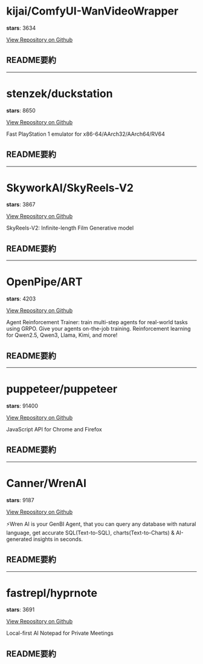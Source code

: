 
# kijai/ComfyUI-WanVideoWrapper

**stars**: 3634

[View Repository on Github](https://github.com/kijai/ComfyUI-WanVideoWrapper)



## README要約


---

# stenzek/duckstation

**stars**: 8650

[View Repository on Github](https://github.com/stenzek/duckstation)

Fast PlayStation 1 emulator for x86-64/AArch32/AArch64/RV64

## README要約


---

# SkyworkAI/SkyReels-V2

**stars**: 3867

[View Repository on Github](https://github.com/SkyworkAI/SkyReels-V2)

SkyReels-V2: Infinite-length Film Generative model

## README要約


---

# OpenPipe/ART

**stars**: 4203

[View Repository on Github](https://github.com/OpenPipe/ART)

Agent Reinforcement Trainer: train multi-step agents for real-world tasks using GRPO. Give your agents on-the-job training. Reinforcement learning for Qwen2.5, Qwen3, Llama, Kimi, and more!

## README要約


---

# puppeteer/puppeteer

**stars**: 91400

[View Repository on Github](https://github.com/puppeteer/puppeteer)

JavaScript API for Chrome and Firefox

## README要約


---

# Canner/WrenAI

**stars**: 9187

[View Repository on Github](https://github.com/Canner/WrenAI)

⚡️Wren AI is your GenBI Agent, that you can query any database with natural language, get accurate SQL(Text-to-SQL), charts(Text-to-Charts) & AI-generated insights in seconds.

## README要約


---

# fastrepl/hyprnote

**stars**: 3691

[View Repository on Github](https://github.com/fastrepl/hyprnote)

Local-first AI Notepad for Private Meetings

## README要約

